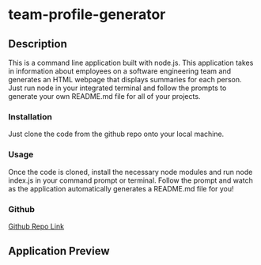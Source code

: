 # team-profile-generator

## Description

This is a command line application built with node.js. This application takes in information about employees on a software engineering team and generates an HTML webpage that displays summaries for each person. Just run node in your integrated terminal and follow the prompts to generate your own README.md file for all of your projects.

### Installation

Just clone the code from the github repo onto your local machine.

### Usage

Once the code is cloned, install the necessary node modules and run node index.js in your command prompt or terminal. Follow the prompt and watch as the application automatically generates a README.md file for you!

### Github

[Github Repo Link](https://github.com/chavue91/team-profile-generator)

## Application Preview
